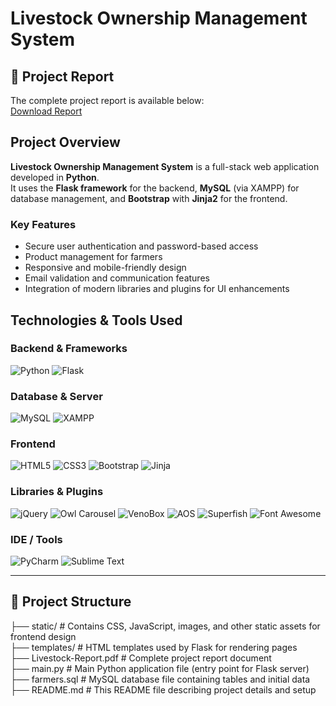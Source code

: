 #  Livestock Ownership Management System

## 📄 Project Report
The complete project report is available below:  
[ Download Report](./Livestock-Report.pdf)

##  Project Overview
**Livestock Ownership Management System** is a full-stack web application developed in **Python**.  
It uses the **Flask framework** for the backend, **MySQL** (via XAMPP) for database management, and **Bootstrap** with **Jinja2** for the frontend.  

### Key Features
-  Secure user authentication and password-based access  
-  Product management for farmers  
-  Responsive and mobile-friendly design  
-  Email validation and communication features  
-  Integration of modern libraries and plugins for UI enhancements

##  Technologies & Tools Used

### Backend & Frameworks
![Python](https://img.shields.io/badge/Python-3776AB?style=for-the-badge&logo=python&logoColor=white)
![Flask](https://img.shields.io/badge/Flask-000000?style=for-the-badge&logo=flask&logoColor=white)

### Database & Server
![MySQL](https://img.shields.io/badge/MySQL-4479A1?style=for-the-badge&logo=mysql&logoColor=white)
![XAMPP](https://img.shields.io/badge/XAMPP-F0DB4F?style=for-the-badge&logo=xampp&logoColor=black)

### Frontend
![HTML5](https://img.shields.io/badge/HTML5-E34F26?style=for-the-badge&logo=html5&logoColor=white)
![CSS3](https://img.shields.io/badge/CSS3-1572B6?style=for-the-badge&logo=css3&logoColor=white)
![Bootstrap](https://img.shields.io/badge/Bootstrap-7952B3?style=for-the-badge&logo=bootstrap&logoColor=white)
![Jinja](https://img.shields.io/badge/Jinja-000000?style=for-the-badge&logo=jinja&logoColor=white)

### Libraries & Plugins
![jQuery](https://img.shields.io/badge/jQuery-0769AD?style=for-the-badge&logo=jquery&logoColor=white)
![Owl Carousel](https://img.shields.io/badge/Owl%20Carousel-FF6600?style=for-the-badge&logo=none)
![VenoBox](https://img.shields.io/badge/VenoBox-4CAF50?style=for-the-badge&logo=none)
![AOS](https://img.shields.io/badge/AOS-1E90FF?style=for-the-badge&logo=none)
![Superfish](https://img.shields.io/badge/Superfish-FF6347?style=for-the-badge&logo=none)
![Font Awesome](https://img.shields.io/badge/Font%20Awesome-528DD7?style=for-the-badge&logo=fontawesome&logoColor=white)

### IDE / Tools
![PyCharm](https://img.shields.io/badge/PyCharm-000000?style=for-the-badge&logo=pycharm&logoColor=white)
![Sublime Text](https://img.shields.io/badge/SublimeText-FF9800?style=for-the-badge&logo=sublime-text&logoColor=white)

---
## 📁 Project Structure

├── static/                  # Contains CSS, JavaScript, images, and other static assets for frontend design  
├── templates/               # HTML templates used by Flask for rendering pages  
├── Livestock-Report.pdf     # Complete project report document  
├── main.py                  # Main Python application file (entry point for Flask server)  
├── farmers.sql              # MySQL database file containing tables and initial data  
├── README.md                # This README file describing project details and setup  

